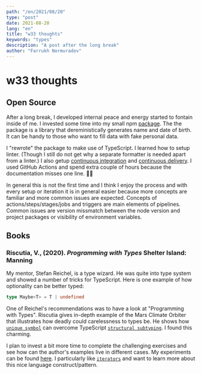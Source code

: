 ```yaml
---
path: "/en/2021/08/20"
type: "post"
date: 2021-08-20
lang: "en"
title: "w33 thoughts"
keywords: "types"
description: "A post after the long break"
author: "Farrukh Normuradov"
---
```


# w33 thoughts

## Open Source

After a long break, I developed internal peace and energy started to fontain inside of me. I invested some time into my small npm [package](https://www.npmjs.com/package/gdpr-person-generator). The the package is a library that dereministically generates name and date of birth. It can be handy to those who want to fill data with fake personal data.

I "rewrote" the package to make use of TypeScript. I learned how to setup linter. (Though I still do not get why a separate formatter is needed apart from a linter.) I also getup [continuous integration](https://raw.githubusercontent.com/pharrukh/gdpr-person-generator/master/.github/workflows/base-pipeline.yml) and [continuous delivery](https://github.com/pharrukh/gdpr-person-generator/blob/master/.github/workflows/release-pipeline.yml). I used GitHub Actions and spend extra couple of hours because the documentation misses one line. 🤷‍♀️

In general this is not the first time and I think I enjoy the process and with every setup or iteration it is in general easier because more concepts are familiar and more common issues are expected. Concepts of actions/steps/stages/jobs and triggers are main elements of pipelines. Common issues are version missmatch between the node version and project packages or visibility of environment variables.

## Books

### Riscutia, V., (2020). _Programming with Types_ Shelter Island: Manning

My mentor, Stefan Reichel, is a type wizard. He was quite into type system and showed a number of tricks for TypeScript. Here is one example of how optionality can be better typed:

```typescript
type Maybe<T> = T | undefined
```

One of Reichel's recommendations was to have a look at "Programming with Types". Riscutia gives in-depth example of the Mars Climate Orbiter that illustrates how deadly could carelessness to types be. He shows how [`unique symbol`](https://stackoverflow.com/a/49452127/3407539) can overcome TypeScript [`structural subtyping`](https://en.wikipedia.org/wiki/Structural_type_system). I found this charming.

I plan to invest a bit more time to complete the challenging exercises and see how can the author's examples live in different cases. My experiments can be found [here](https://github.com/pharrukh/programming-with-types). I particularly like [`iterators`](https://en.wikipedia.org/wiki/Iterator_pattern) and want to learn more about this nice language construct/pattern.
